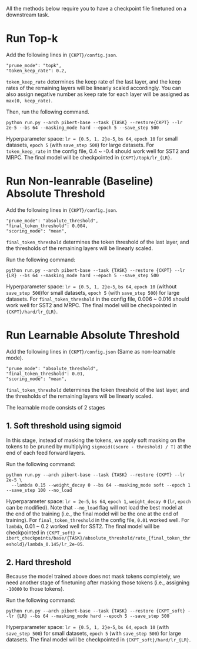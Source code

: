 All the methods below require you to have a checkpoint file finetuned on a downstream task.

# Run Top-k
Add the following lines in `{CKPT}/config.json`.
```
"prune_mode": "topk",
"token_keep_rate": 0.2,
```

`token_keep_rate` determines the keep rate of the last layer, and the keep rates of the remaining layers will be linearly scaled accordingly.
You can also assign negative number as keep rate for each layer will be assigned as `max(0, keep_rate)`.

Then, run the following command.

```
python run.py --arch pibert-base --task {TASK} --restore{CKPT} --lr 2e-5 --bs 64 --masking_mode hard --epoch 5 --save_step 500
```

Hyperparameter space: `lr = {0.5, 1, 2}e-5`, `bs 64`, `epoch 10` for small datasets, `epoch 5` (with `save_step 500`) for large datasets.
For `token_keep_rate` in the config file, 0.4 ~ -0.4 should work well for SST2 and MRPC.
The final model will be checkpointed in `{CKPT}/topk/lr_{LR}`.


# Run Non-leanrable (Baseline) Absolute Threshold
Add the following lines in `{CKPT}/config.json`.
```
"prune_mode": "absolute_threshold",
"final_token_threshold": 0.004, 
"scoring_mode": "mean",
```

`final_token_threshold` determines the token threshold of the last layer, and the thresholds of the remaining layers will be linearly scaled.


Run the following command:
```
python run.py --arch pibert-base --task {TASK} --restore {CKPT} --lr {LR} --bs 64 --masking_mode hard --epoch 5 --save_step 500
```

Hyperparameter space: `lr = {0.5, 1, 2}e-5`, `bs 64`, `epoch 10` (without `save_step 500`)for small datasets, `epoch 5` (with `save_step 500`) for large datasets.
For `final_token_threshold` in the config file, 0.006 ~ 0.016 should work well for SST2 and MRPC.
The final model will be checkpointed in `{CKPT}/hard/lr_{LR}`.

# Run Learnable Absolute Threshold
Add the following lines in `{CKPT}/config.json` (Same as non-learnable mode).
```
"prune_mode": "absolute_threshold",
"final_token_threshold": 0.01, 
"scoring_mode": "mean",
```

`final_token_threshold` determines the token threshold of the last layer, and the thresholds of the remaining layers will be linearly scaled.

The learnable mode consists of 2 stages

## 1. Soft threshold using sigmoid
In this stage, instead of masking the tokens, we apply soft masking on the tokens to be pruned by multiplying `sigmoid((score - threshold) / T)` at the end of each feed forward layers.

Run the following command:
```
python run.py --arch pibert-base --task {TASK} --restore {CKPT} --lr 2e-5 \
  --lambda 0.15 --weight_decay 0 --bs 64 --masking_mode soft --epoch 1 --save_step 100 --no_load
```

Hyperparameter space: `lr = 2e-5`, `bs 64`, `epoch 1`, `weight_decay 0` (`lr`, `epoch` can be modified). 
Note that `--no_load` flag will not load the best model at the end of the training (i.e., the final model will be the one at the end of training).
For `final_token_threshold` in the config file, `0.01` worked well.
For `lambda`, 0.01 ~ 0.2 worked well for SST2.
The final model will be checkpointed in `{CKPT_soft} = ibert_checkpoints/base/{TASK}/absolute_threshold/rate_{final_token_threshold}/lambda_0.145/lr_2e-05`.



## 2. Hard threshold
Because the model trained above does not mask tokens completely, we need another stage of finetuning after masking those tokens (i.e., assigning `-10000` to those tokens). 

Run the following command:
```
python run.py --arch pibert-base --task {TASK} --restore {CKPT_soft} --lr {LR} --bs 64 --masking_mode hard --epoch 5 --save_step 500
```

Hyperparameter space: `lr = {0.5, 1, 2}e-5`, `bs 64`, `epoch 10` (with `save_step 500`) for small datasets, `epoch 5` (with `save_step 500`) for large datasets.
The final model will be checkpointed in `{CKPT_soft}/hard/lr_{LR}`.
